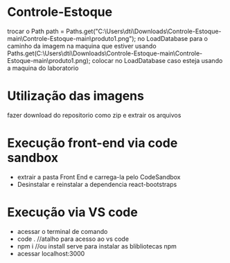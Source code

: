 # Controle-Estoque
trocar o Path path = Paths.get("C:\\Users\\dti\\Downloads\\Controle-Estoque-main\\Controle-Estoque-main\\produto1.png"); no LoadDatabase para o caminho da imagem na maquina que estiver usando
Paths.get(C:\Users\dti\Downloads\Controle-Estoque-main\\Controle-Estoque-main\\produto1.png); colocar no LoadDatabase caso esteja usando a maquina do laboratorio
# Utilização das imagens
fazer download do repositorio como zip e extrair os arquivos
# Execução front-end via code sandbox
  - extrair a pasta Front End e carrega-la pelo CodeSandbox
  - Desinstalar e reinstalar a dependencia react-bootstraps
# Execução via VS code
  - acessar o terminal de comando
  - code . //atalho para acesso ao vs code
  - npm i //ou install serve para instalar as blibliotecas npm
  - acessar localhost:3000

